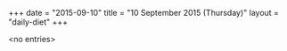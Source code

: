 +++
date = "2015-09-10"
title = "10 September 2015 (Thursday)"
layout = "daily-diet"
+++

\<no entries\>